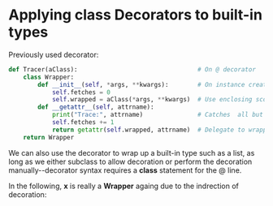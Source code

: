 # Applying class Decorators to built-in types

Previously used decorator:

```py
def Tracer(aClass):                                 # On @ decorator
    class Wrapper:
        def __init__(self, *args, **kwargs):        # On instance creation
            self.fetches = 0
            self.wrapped = aClass(*args, **kwargs)  # Use enclosing scope name
        def __getattr__(self, attrname):
            print("Trace:", attrname)               # Catches  all but own attrs
            self.fetches += 1
            return getattr(self.wrapped, attrname)  # Delegate to wrapped obj
    return Wrapper
```



We can also use the decorator to wrap up a built-in type such as a list, as long as we either subclass to allow decoration or perform the decoration manually--decorator syntax requires a **class** statement for the @ line. 

In the following, **x** is really a **Wrapper** againg due to the indrection of decoration:

```py
```